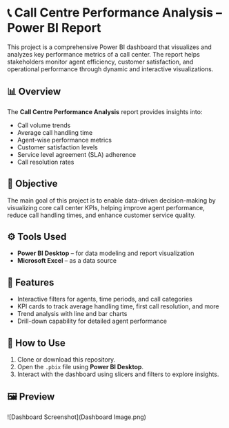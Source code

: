 # 📞 Call Centre Performance Analysis – Power BI Report

This project is a comprehensive Power BI dashboard that visualizes and analyzes key performance metrics of a call center. The report helps stakeholders monitor agent efficiency, customer satisfaction, and operational performance through dynamic and interactive visualizations.

## 📊 Overview

The **Call Centre Performance Analysis** report provides insights into:
- Call volume trends
- Average call handling time
- Agent-wise performance metrics
- Customer satisfaction levels
- Service level agreement (SLA) adherence
- Call resolution rates

## 🎯 Objective

The main goal of this project is to enable data-driven decision-making by visualizing core call center KPIs, helping improve agent performance, reduce call handling times, and enhance customer service quality.

## ⚙️ Tools Used

- **Power BI Desktop** – for data modeling and report visualization
- **Microsoft Excel** – as a data source

## 🧩 Features

- Interactive filters for agents, time periods, and call categories
- KPI cards to track average handling time, first call resolution, and more
- Trend analysis with line and bar charts
- Drill-down capability for detailed agent performance

## 🚀 How to Use

1. Clone or download this repository.
2. Open the `.pbix` file using **Power BI Desktop**.
3. Interact with the dashboard using slicers and filters to explore insights.

## 🖼️ Preview
![Dashboard Screenshot](Dashboard Image.png)
